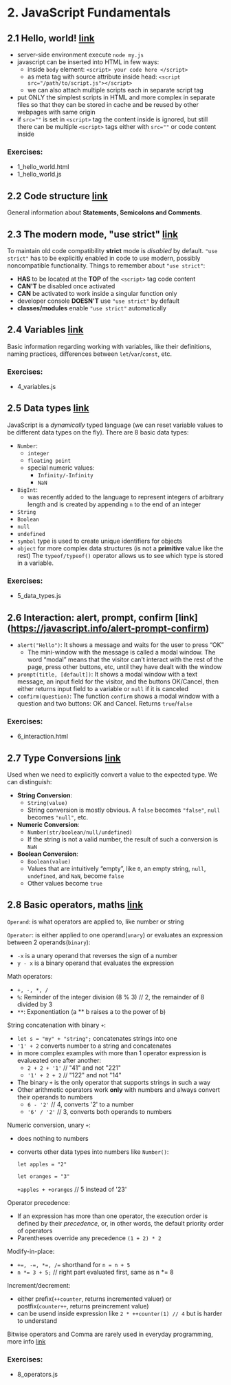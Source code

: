# 2. JavaScript Fundamentals

## 2.1 Hello, world! [link](https://javascript.info/hello-world)
- server-side environment execute `node my.js`
- javascript can be inserted into HTML in few ways:
  - inside `body` element: `<script> your code here </script>`
  - as meta tag with source attribute inside head: `<script src="/path/to/script.js"></script>`
  - we can also attach multiple scripts each in separate script tag
- put ONLY the simplest scripts in HTML and more complex in separate files so that they can be stored in cache and be reused by other webpages 
with same origin
- if `src=""` is set in `<script>` tag the content inside is ignored, but still there can be multiple `<script>` tags either with `src=""` or code
content inside

### Exercises:
- 1_hello_world.html
- 1_hello_world.js


## 2.2 Code structure [link](https://javascript.info/structure)
General information about **Statements, Semicolons and Comments**.

## 2.3 The modern mode, "use strict" [link](https://javascript.info/strict-mode)
To maintain old code compatibility **strict** mode is *disabled* by default. `"use strict"` has to be explicitly enabled in code to use modern, possibly noncompatible functionality.
Things to remember about `"use strict"`:
- **HAS** to be located at the **TOP** of the `<script>` tag code content
- **CAN'T** be disabled once activated
- **CAN** be activated to work inside a singular function only
- developer console **DOESN'T** use `"use strict"` by default
- **classes/modules** enable `"use strict"` automatically

## 2.4 Variables [link](https://javascript.info/variables)
Basic information regarding working with variables, like their definitions, naming practices, differences between `let`/`var`/`const`, etc.

### Exercises:
- 4_variables.js


## 2.5 Data types [link](https://javascript.info/types)
JavaScript is a *dynamically* typed language (we can reset variable values to be different data types on the fly).
There are 8 basic data types:
- `Number`:
  - `integer`
  - `floating point`
  - special numeric values:
    - `Infinity/-Infinity`
    - `NaN`
- `BigInt`:
  - was recently added to the language to represent integers of arbitrary length and is created by appending `n` to the end of an integer
- `String`
- `Boolean`
- `null`
- `undefined`
- `symbol` type is used to create unique identifiers for objects
- `object` for more complex data structures (is not a **primitive** value like the rest)
The `typeof/typeof()` operator allows us to see which type is stored in a variable.

### Exercises:
- 5_data_types.js


## 2.6 Interaction: alert, prompt, confirm [link] (https://javascript.info/alert-prompt-confirm)
- `alert("Hello")`: It shows a message and waits for the user to press “OK”
  - The mini-window with the message is called a modal window. The word “modal” means that the visitor can’t interact with the rest of the page, press other buttons, etc, until they have dealt with the window
- `prompt(title, [default])`: It shows a modal window with a text message, an input field for the visitor, and the buttons OK/Cancel, then either
returns input field to a variable or `null` if it is canceled
- `confirm(question)`: The function `confirm` shows a modal window with a question and two buttons: OK and Cancel. Returns `true`/`false`

### Exercises:
- 6_interaction.html


## 2.7 Type Conversions [link](https://javascript.info/type-conversions)
Used when we need to explicitly convert a value to the expected type. We can distinguish:
- **String Conversion**:
  - `String(value)`
  - String conversion is mostly obvious. A `false` becomes `"false"`, `null` becomes `"null"`, etc.
- **Numeric Conversion**:
  - `Number(str/boolean/null/undefined)`
  - If the string is not a valid number, the result of such a conversion is `NaN`
- **Boolean Conversion**:
  - `Boolean(value)`
  - Values that are intuitively “empty”, like `0`, an empty string, `null`, `undefined`, and `NaN`, become `false`
  - Other values become `true`


## 2.8 Basic operators, maths [link](https://javascript.info/operators)
`Operand`: is what operators are applied to, like number or string

`Operator`: is either applied to one operand(`unary`) or evaluates an expression between 2 operands(`binary`):
- `-x` is a unary operand that reverses the sign of a number
- `y - x` is a binary operand that evaluates the expression

Math operators:
- `+, -, *, /`
- `%`: Reminder of the integer division (8 % 3) // 2, the remainder of 8 divided by 3
- `**`: Exponentiation (a ** b raises a to the power of b)

String concatenation with binary `+`:
- `let s = "my" + "string";` concatenates strings into one
- `'1' + 2` converts number to a string and concatenates
- in more complex examples with more than 1 operator expression is evalueated one after another:
  - `2 + 2 + '1'` // "41" and not "221"
  - `'1' + 2 + 2` // "122" and not "14"
- The binary `+` is the only operator that supports strings in such a way
- Other arithmetic operators work **only** with numbers and always convert their operands to numbers
  - `6 - '2'` // 4, converts '2' to a number
  - `'6' / '2'` // 3, converts both operands to numbers

Numeric conversion, unary `+`:
- does nothing to numbers 
- converts other data types into numbers like `Number()`:

  `let apples = "2"`

  `let oranges = "3"`

  `+apples + +oranges` // 5 instead of '23'

Operator precedence:
- If an expression has more than one operator, the execution order is defined by their *precedence*, or, in other words, the default priority order of operators
- Parentheses override any precedence `(1 + 2) * 2`

Modify-in-place:
- `+=, -=, *=, /=` shorthand for `n = n + 5`
- `n *= 3 + 5;` // right part evaluated first, same as n *= 8

Increment/decrement:
- either prefix(`++counter`, returns incremented valuer) or postfix(`counter++`, returns preincrement value)
- can be usend inside expression like `2 * ++counter(1) // 4` but is harder to understand

Bitwise operators and Comma are rarely used in everyday programming, more info [link](https://javascript.info/operators#bitwise-operators)

### Exercises:
- 8_operators.js